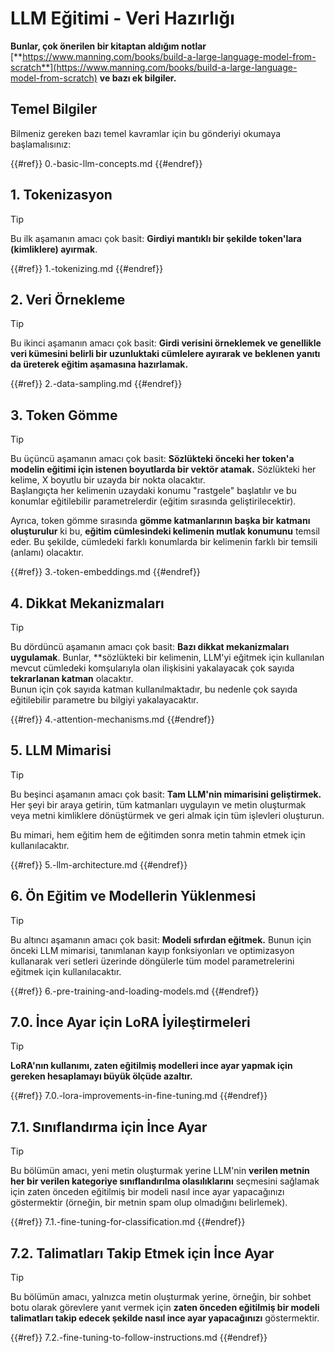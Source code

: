 # LLM Eğitimi - Veri Hazırlığı

**Bunlar, çok önerilen bir kitaptan aldığım notlar** [**https://www.manning.com/books/build-a-large-language-model-from-scratch**](https://www.manning.com/books/build-a-large-language-model-from-scratch) **ve bazı ek bilgiler.**

## Temel Bilgiler

Bilmeniz gereken bazı temel kavramlar için bu gönderiyi okumaya başlamalısınız:

{{#ref}}
0.-basic-llm-concepts.md
{{#endref}}

## 1. Tokenizasyon

> [!TIP]
> Bu ilk aşamanın amacı çok basit: **Girdiyi mantıklı bir şekilde token'lara (kimliklere) ayırmak**.

{{#ref}}
1.-tokenizing.md
{{#endref}}

## 2. Veri Örnekleme

> [!TIP]
> Bu ikinci aşamanın amacı çok basit: **Girdi verisini örneklemek ve genellikle veri kümesini belirli bir uzunluktaki cümlelere ayırarak ve beklenen yanıtı da üreterek eğitim aşamasına hazırlamak.**

{{#ref}}
2.-data-sampling.md
{{#endref}}

## 3. Token Gömme

> [!TIP]
> Bu üçüncü aşamanın amacı çok basit: **Sözlükteki önceki her token'a modelin eğitimi için istenen boyutlarda bir vektör atamak.** Sözlükteki her kelime, X boyutlu bir uzayda bir nokta olacaktır.\
> Başlangıçta her kelimenin uzaydaki konumu "rastgele" başlatılır ve bu konumlar eğitilebilir parametrelerdir (eğitim sırasında geliştirilecektir).
>
> Ayrıca, token gömme sırasında **gömme katmanlarının başka bir katmanı oluşturulur** ki bu, **eğitim cümlesindeki kelimenin mutlak konumunu** temsil eder. Bu şekilde, cümledeki farklı konumlarda bir kelimenin farklı bir temsili (anlamı) olacaktır.

{{#ref}}
3.-token-embeddings.md
{{#endref}}

## 4. Dikkat Mekanizmaları

> [!TIP]
> Bu dördüncü aşamanın amacı çok basit: **Bazı dikkat mekanizmaları uygulamak**. Bunlar, **sözlükteki bir kelimenin, LLM'yi eğitmek için kullanılan mevcut cümledeki komşularıyla olan ilişkisini yakalayacak çok sayıda **tekrarlanan katman** olacaktır.\
> Bunun için çok sayıda katman kullanılmaktadır, bu nedenle çok sayıda eğitilebilir parametre bu bilgiyi yakalayacaktır.

{{#ref}}
4.-attention-mechanisms.md
{{#endref}}

## 5. LLM Mimarisi

> [!TIP]
> Bu beşinci aşamanın amacı çok basit: **Tam LLM'nin mimarisini geliştirmek.** Her şeyi bir araya getirin, tüm katmanları uygulayın ve metin oluşturmak veya metni kimliklere dönüştürmek ve geri almak için tüm işlevleri oluşturun.
>
> Bu mimari, hem eğitim hem de eğitimden sonra metin tahmin etmek için kullanılacaktır.

{{#ref}}
5.-llm-architecture.md
{{#endref}}

## 6. Ön Eğitim ve Modellerin Yüklenmesi

> [!TIP]
> Bu altıncı aşamanın amacı çok basit: **Modeli sıfırdan eğitmek.** Bunun için önceki LLM mimarisi, tanımlanan kayıp fonksiyonları ve optimizasyon kullanarak veri setleri üzerinde döngülerle tüm model parametrelerini eğitmek için kullanılacaktır.

{{#ref}}
6.-pre-training-and-loading-models.md
{{#endref}}

## 7.0. İnce Ayar için LoRA İyileştirmeleri

> [!TIP]
> **LoRA'nın kullanımı, zaten eğitilmiş modelleri ince ayar yapmak için gereken hesaplamayı büyük ölçüde azaltır.**

{{#ref}}
7.0.-lora-improvements-in-fine-tuning.md
{{#endref}}

## 7.1. Sınıflandırma için İnce Ayar

> [!TIP]
> Bu bölümün amacı, yeni metin oluşturmak yerine LLM'nin **verilen metnin her bir verilen kategoriye sınıflandırılma olasılıklarını** seçmesini sağlamak için zaten önceden eğitilmiş bir modeli nasıl ince ayar yapacağınızı göstermektir (örneğin, bir metnin spam olup olmadığını belirlemek).

{{#ref}}
7.1.-fine-tuning-for-classification.md
{{#endref}}

## 7.2. Talimatları Takip Etmek için İnce Ayar

> [!TIP]
> Bu bölümün amacı, yalnızca metin oluşturmak yerine, örneğin, bir sohbet botu olarak görevlere yanıt vermek için **zaten önceden eğitilmiş bir modeli talimatları takip edecek şekilde nasıl ince ayar yapacağınızı** göstermektir.

{{#ref}}
7.2.-fine-tuning-to-follow-instructions.md
{{#endref}}
